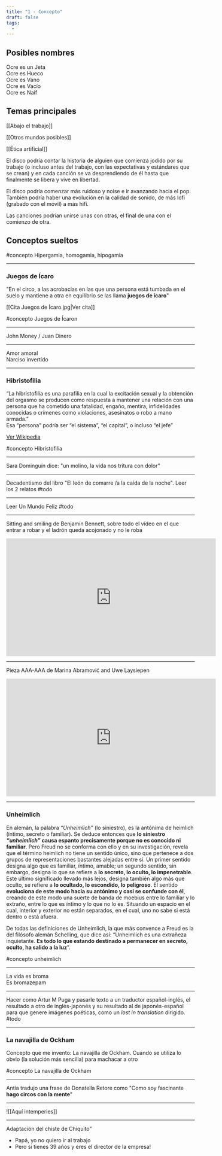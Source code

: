 ```yaml
---
title: "1 - Concepto"
draft: false
tags:
  -
---
```

## Posibles nombres

Ocre es un Jeta  
Ocre es Hueco  
Ocre es Vano  
Ocre es Vacío  
Ocre es Naíf

## Temas principales

[[Abajo el trabajo]]

[[Otros mundos posibles]]

[[Ética artificial]]


El disco podría contar la historia de alguien que comienza jodido por su trabajo (o incluso antes del trabajo, con las expectativas y estándares que se crean) y en cada canción se va desprendiendo de él hasta que finalmente se libera y vive en libertad.

El disco podría comenzar más ruidoso y noise e ir avanzando hacia el pop. También podría haber una evolución en la calidad de sonido, de más lofi (grabado con el móvil) a más hifi.
  
Las canciones podrían unirse unas con otras, el final de una con el comienzo de otra.


## Conceptos sueltos

#concepto Hipergamia, homogamia, hipogamia

---
### Juegos de Ícaro

"En el circo, a las acrobacias en las que una persona está tumbada en el suelo y mantiene a otra en equilibrio se las llama **juegos de ícaro**"

[[Cita Juegos de Ícaro.jpg|Ver cita]]

#concepto Juegos de Ícaron

---
John Money / Juan Dinero

---
Amor amoral  
Narciso invertido

---
### Hibristofilia  

“La hibristofilia es una parafilia en la cual la excitación sexual y la obtención del orgasmo se producen como respuesta a mantener una relación con una persona que ha cometido una fatalidad, engaño, mentira, infidelidades conocidas o crímenes como violaciones, asesinatos o robo a mano armada.”  
Esa “persona” podría ser “el sistema”, “el capital”, o incluso “el jefe”

[Ver Wikipedia](https://es.wikipedia.org/wiki/Hibristofilia)  

#concepto Hibristofilia

---
Sara Dominguín dice: "un molino, la vida nos tritura con dolor"

---
Decadentismo del libro "El león de comarre /a la caída de la noche".  Leer los 2 relatos #todo

---
Leer Un Mundo Feliz #todo

---
Sitting and smiling de Benjamin Bennett, sobre todo el vídeo en el que entrar a robar y el ladrón queda acojonado y no le roba  

<iframe width="560" height="315" src="https://www.youtube.com/embed/3NqJbxMJDfU?si=0fjH2jblA4KWDAp-" title="YouTube video player" frameborder="0" allow="accelerometer; autoplay; clipboard-write; encrypted-media; gyroscope; picture-in-picture; web-share" referrerpolicy="strict-origin-when-cross-origin" allowfullscreen></iframe>

---
Pieza AAA-AAA de Marina Abramović and Uwe Laysiepen  

<iframe width="560" height="315" src="https://www.youtube.com/embed/RGfbSQ7WseM?si=3Y9b_BjrosCcgBZ9" title="YouTube video player" frameborder="0" allow="accelerometer; autoplay; clipboard-write; encrypted-media; gyroscope; picture-in-picture; web-share" referrerpolicy="strict-origin-when-cross-origin" allowfullscreen></iframe>

---
### Unheimlich

En alemán, la palabra _“Unheimlich”_ (lo siniestro), es la antónima de heimlich (íntimo, secreto o familiar). Se deduce entonces que **lo siniestro _“unheimlich”_ causa espanto precisamente porque no es conocido ni familiar**. Pero Freud no se conforma con ello y en su investigación, revela que el término heimlich no tiene un sentido único, sino que pertenece a dos grupos de representaciones bastantes alejadas entre sí. Un primer sentido designa algo que es familiar, íntimo, amable; un segundo sentido, sin embargo, designa lo que se refiere a **lo secreto, lo oculto, lo impenetrable**. Este último significado llevado más lejos, designa también algo más que oculto, se refiere a **lo ocultado, lo escondido, lo peligroso**. El sentido **evoluciona de este modo hacia su antónimo y casi se confunde con él**, creando de este modo una suerte de banda de moebius entre lo familiar y lo extraño, entre lo que es íntimo y lo que no lo es. Situando un espacio en el cual, interior y exterior no están separados, en el cual, uno no sabe si está dentro o está afuera.

De todas las definiciones de Unheimlich, la que más convence a Freud es la del filósofo alemán Schelling, que dice así: “Unheimlich es una extrañeza inquietante. **Es todo lo que estando destinado a permanecer en secreto, oculto, ha salido a la luz**”.

#concepto unheimlich

---
La vida es broma  
Es bromazepam

---
Hacer como Artur M Puga y pasarle texto a un traductor español-inglés, el resultado a otro de inglés-japonés y su resultado al de japonés-español para que genere imágenes poéticas, como un _lost in translation_ dirigido. #todo 

---
### La navajilla de Ockham

Concepto que me invento: La navajilla de Ockham. Cuando se utiliza lo obvio (la solución más sencilla) para machacar a otro

#concepto La navajilla de Ockham

---
Antía tradujo una frase de Donatella Retore como "Como soy fascinante **hago circos con la mente**"

---
![[Aquí intemperies]]

---
Adaptación del chiste de Chiquito"

- Papá, yo no quiero ir al trabajo
- Pero si tienes 39 años y eres el director de la empresa!